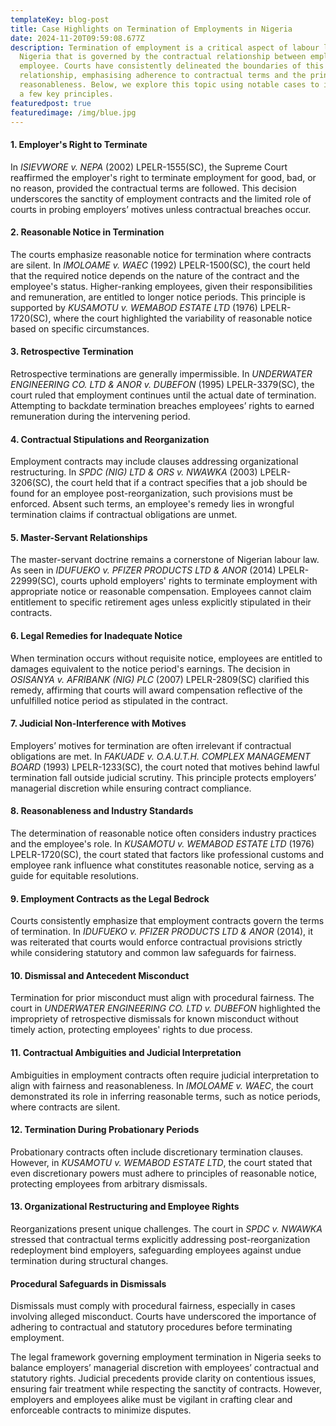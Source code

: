 ```yaml
---
templateKey: blog-post
title: Case Highlights on Termination of Employments in Nigeria
date: 2024-11-20T09:59:08.677Z
description: Termination of employment is a critical aspect of labour law in
  Nigeria that is governed by the contractual relationship between employer and
  employee. Courts have consistently delineated the boundaries of this
  relationship, emphasising adherence to contractual terms and the principle of
  reasonableness. Below, we explore this topic using notable cases to illustrate
  a few key principles.
featuredpost: true
featuredimage: /img/blue.jpg
---
```



#### **1. Employer's Right to Terminate**

In *ISIEVWORE v. NEPA* (2002) LPELR-1555(SC), the Supreme Court reaffirmed the employer's right to terminate employment for good, bad, or no reason, provided the contractual terms are followed. This decision underscores the sanctity of employment contracts and the limited role of courts in probing employers’ motives unless contractual breaches occur.  



#### **2. Reasonable Notice in Termination**

The courts emphasize reasonable notice for termination where contracts are silent. In *IMOLOAME v. WAEC* (1992) LPELR-1500(SC), the court held that the required notice depends on the nature of the contract and the employee's status. Higher-ranking employees, given their responsibilities and remuneration, are entitled to longer notice periods. This principle is supported by *KUSAMOTU v. WEMABOD ESTATE LTD* (1976) LPELR-1720(SC), where the court highlighted the variability of reasonable notice based on specific circumstances.  



#### **3. Retrospective Termination**

Retrospective terminations are generally impermissible. In *UNDERWATER ENGINEERING CO. LTD & ANOR v. DUBEFON* (1995) LPELR-3379(SC), the court ruled that employment continues until the actual date of termination. Attempting to backdate termination breaches employees’ rights to earned remuneration during the intervening period.  



#### **4. Contractual Stipulations and Reorganization**

Employment contracts may include clauses addressing organizational restructuring. In *SPDC (NIG) LTD & ORS v. NWAWKA* (2003) LPELR-3206(SC), the court held that if a contract specifies that a job should be found for an employee post-reorganization, such provisions must be enforced. Absent such terms, an employee's remedy lies in wrongful termination claims if contractual obligations are unmet.  



#### **5. Master-Servant Relationships**

The master-servant doctrine remains a cornerstone of Nigerian labour law. As seen in *IDUFUEKO v. PFIZER PRODUCTS LTD & ANOR* (2014) LPELR-22999(SC), courts uphold employers' rights to terminate employment with appropriate notice or reasonable compensation. Employees cannot claim entitlement to specific retirement ages unless explicitly stipulated in their contracts.  



#### **6. Legal Remedies for Inadequate Notice**

When termination occurs without requisite notice, employees are entitled to damages equivalent to the notice period's earnings. The decision in *OSISANYA v. AFRIBANK (NIG) PLC* (2007) LPELR-2809(SC) clarified this remedy, affirming that courts will award compensation reflective of the unfulfilled notice period as stipulated in the contract.  

#### **7. Judicial Non-Interference with Motives**

Employers’ motives for termination are often irrelevant if contractual obligations are met. In *FAKUADE v. O.A.U.T.H. COMPLEX MANAGEMENT BOARD* (1993) LPELR-1233(SC), the court noted that motives behind lawful termination fall outside judicial scrutiny. This principle protects employers’ managerial discretion while ensuring contract compliance.  



#### **8. Reasonableness and Industry Standards**

The determination of reasonable notice often considers industry practices and the employee's role. In *KUSAMOTU v. WEMABOD ESTATE LTD* (1976) LPELR-1720(SC), the court stated that factors like professional customs and employee rank influence what constitutes reasonable notice, serving as a guide for equitable resolutions.  



#### **9. Employment Contracts as the Legal Bedrock**

Courts consistently emphasize that employment contracts govern the terms of termination. In *IDUFUEKO v. PFIZER PRODUCTS LTD & ANOR* (2014), it was reiterated that courts would enforce contractual provisions strictly while considering statutory and common law safeguards for fairness.  



#### **10. Dismissal and Antecedent Misconduct**

Termination for prior misconduct must align with procedural fairness. The court in *UNDERWATER ENGINEERING CO. LTD v. DUBEFON* highlighted the impropriety of retrospective dismissals for known misconduct without timely action, protecting employees' rights to due process.  



#### **11. Contractual Ambiguities and Judicial Interpretation**

Ambiguities in employment contracts often require judicial interpretation to align with fairness and reasonableness. In *IMOLOAME v. WAEC*, the court demonstrated its role in inferring reasonable terms, such as notice periods, where contracts are silent.  



#### **12. Termination During Probationary Periods**

Probationary contracts often include discretionary termination clauses. However, in *KUSAMOTU v. WEMABOD ESTATE LTD*, the court stated that even discretionary powers must adhere to principles of reasonable notice, protecting employees from arbitrary dismissals.  



#### **13. Organizational Restructuring and Employee Rights**

Reorganizations present unique challenges. The court in *SPDC v. NWAWKA* stressed that contractual terms explicitly addressing post-reorganization redeployment bind employers, safeguarding employees against undue termination during structural changes.  



#### **Procedural Safeguards in Dismissals**

Dismissals must comply with procedural fairness, especially in cases involving alleged misconduct. Courts have underscored the importance of adhering to contractual and statutory procedures before terminating employment.  

The legal framework governing employment termination in Nigeria seeks to balance employers’ managerial discretion with employees’ contractual and statutory rights. Judicial precedents provide clarity on contentious issues, ensuring fair treatment while respecting the sanctity of contracts. However, employers and employees alike must be vigilant in crafting clear and enforceable contracts to minimize disputes.